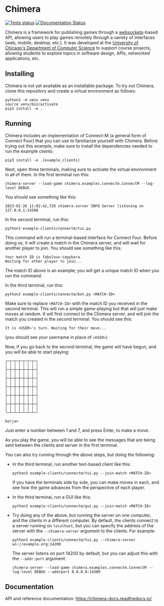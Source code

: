 # Chimera

[![Tests status](https://github.com/uchicago-cs/chimera/actions/workflows/run-tests.yml/badge.svg)](https://github.com/uchicago-cs/chimera/actions/workflows/run-tests.yml) [![Documentation Status](https://readthedocs.org/projects/chimera-docs/badge/?version=latest)](https://chimera-docs.readthedocs.io/en/latest/?badge=latest)

Chimera is a framework for publishing games through a [websockets](https://en.wikipedia.org/wiki/WebSocket)-based API, allowing users to play games remotely through a variety of interfaces (web, mobile, desktop, etc.). It was developed at the [University of Chicago's Department of Computer Science](https://www.cs.uchicago.edu/) to support course projects, allowing students to explore topics in software design, APIs, networked applications, etc.

## Installing

Chimera is not yet available as an installable package. To try out Chimera, clone this
repository and create a virtual environment as follows:

    python3 -m venv venv
    source venv/bin/activate
    pip3 install -e .

## Running

Chimera includes an implementation of Connect-M (a general form of Connect Four)
that you can use to familiarize yourself with Chimera. Before trying out this
example, make sure to install the dependencies needed to run the example
clients:

    pip3 install -e .[example_clients]

Next, open three terminals, making sure to activate the virtual environment
in all of them. In the first terminal run this:

    chimera-server --load-game chimera.examples.connectm.ConnectM --log-level DEBUG

You should see something like this:

    2023-02-26 11:02:42,728 chimera.server INFO Server listening on 127.0.0.1:14200

In the second terminal, run this:

    python3 example-clients/connectm/tui.py

This command will run a terminal-based interface for Connect Four. Before doing
so, it will create a match in the Chimera server, and will wait for another
player to join. You should see something like this:

    Your match ID is fabulous-capybara
    Waiting for other player to join...

The match ID above is an example; you will get a unique match ID when you run the command.

In the third terminal, run this:

    python3 example-clients/connectm/bot.py <MATCH-ID>

Make sure to replace `<MATCH-ID>` with the match ID you received in the second terminal.
This will run a simple game-playing bot that will just make moves at random.
It will first connect to the Chimera server, and will join the match you
created in the second terminal. You should see this:

    It is <USER>'s turn. Waiting for their move...

(you should see your username in place of `<USER>`)

Now, if you go back to the second terminal, the game will have begun, and you
will be able to start playing:


    ┌─┬─┬─┬─┬─┬─┬─┐
    │ │ │ │ │ │ │ │
    ├─┼─┼─┼─┼─┼─┼─┤
    │ │ │ │ │ │ │ │
    ├─┼─┼─┼─┼─┼─┼─┤
    │ │ │ │ │ │ │ │
    ├─┼─┼─┼─┼─┼─┼─┤
    │ │ │ │ │ │ │ │
    ├─┼─┼─┼─┼─┼─┼─┤
    │ │ │ │ │ │ │ │
    ├─┼─┼─┼─┼─┼─┼─┤
    │ │ │ │ │ │ │ │
    └─┴─┴─┴─┴─┴─┴─┘
    
    borja> 

Just enter a number between 1 and 7, and press Enter, to make a move.

As you play the game, you will be able to see the messages that are being sent
between the clients and server in the first terminal.

You can also try running through the above steps, but doing the following:

- In the third terminal, run another text-based client like this:

      python3 example-clients/connectm/tui.py --join-match <MATCH-ID>

  If you have the terminals side by side, you can make moves in each, 
  and see how the game advances from the perspective of each player.
 
- In the third terminal, run a GUI like this:

      python3 example-clients/connectm/gui.py --join-match <MATCH-ID>

- Try doing any of the above, but running the server on one computer, and
  the clients in a different computer. By default, the clients connect to 
  a server running on `localhost`, but you can specify the address of
  the server with the `--chimera-server` argument to the clients.
  For example:
  
      python3 example-clients/connectm/tui.py --chimera-server ws://example.org:14200

  The server listens on port 14200 by default, but you can adjust this
  with the `--addr-port` argument:

      chimera-server --load-game chimera.examples.connectm.ConnectM --log-level DEBUG --addrport 0.0.0.0:14300  

## Documentation

API and reference documentation: https://chimera-docs.readthedocs.io/